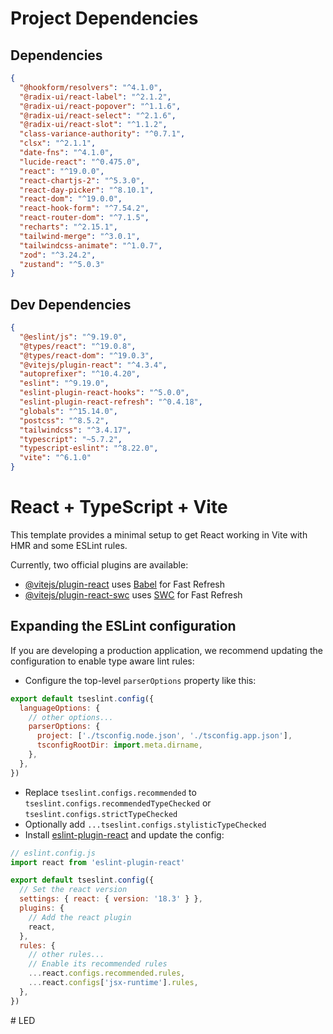 # Project Dependencies

## Dependencies
```json
{
  "@hookform/resolvers": "^4.1.0",
  "@radix-ui/react-label": "^2.1.2",
  "@radix-ui/react-popover": "^1.1.6",
  "@radix-ui/react-select": "^2.1.6",
  "@radix-ui/react-slot": "^1.1.2",
  "class-variance-authority": "^0.7.1",
  "clsx": "^2.1.1",
  "date-fns": "^4.1.0",
  "lucide-react": "^0.475.0",
  "react": "^19.0.0",
  "react-chartjs-2": "^5.3.0",
  "react-day-picker": "^8.10.1",
  "react-dom": "^19.0.0",
  "react-hook-form": "^7.54.2",
  "react-router-dom": "^7.1.5",
  "recharts": "^2.15.1",
  "tailwind-merge": "^3.0.1",
  "tailwindcss-animate": "^1.0.7",
  "zod": "^3.24.2",
  "zustand": "^5.0.3"
}
```

## Dev Dependencies
```json
{
  "@eslint/js": "^9.19.0",
  "@types/react": "^19.0.8",
  "@types/react-dom": "^19.0.3",
  "@vitejs/plugin-react": "^4.3.4",
  "autoprefixer": "^10.4.20",
  "eslint": "^9.19.0",
  "eslint-plugin-react-hooks": "^5.0.0",
  "eslint-plugin-react-refresh": "^0.4.18",
  "globals": "^15.14.0",
  "postcss": "^8.5.2",
  "tailwindcss": "^3.4.17",
  "typescript": "~5.7.2",
  "typescript-eslint": "^8.22.0",
  "vite": "^6.1.0"
}
```

# React + TypeScript + Vite

This template provides a minimal setup to get React working in Vite with HMR and some ESLint rules.

Currently, two official plugins are available:

- [@vitejs/plugin-react](https://github.com/vitejs/vite-plugin-react/blob/main/packages/plugin-react/README.md) uses [Babel](https://babeljs.io/) for Fast Refresh
- [@vitejs/plugin-react-swc](https://github.com/vitejs/vite-plugin-react-swc) uses [SWC](https://swc.rs/) for Fast Refresh

## Expanding the ESLint configuration

If you are developing a production application, we recommend updating the configuration to enable type aware lint rules:

- Configure the top-level `parserOptions` property like this:

```js
export default tseslint.config({
  languageOptions: {
    // other options...
    parserOptions: {
      project: ['./tsconfig.node.json', './tsconfig.app.json'],
      tsconfigRootDir: import.meta.dirname,
    },
  },
})
```

- Replace `tseslint.configs.recommended` to `tseslint.configs.recommendedTypeChecked` or `tseslint.configs.strictTypeChecked`
- Optionally add `...tseslint.configs.stylisticTypeChecked`
- Install [eslint-plugin-react](https://github.com/jsx-eslint/eslint-plugin-react) and update the config:

```js
// eslint.config.js
import react from 'eslint-plugin-react'

export default tseslint.config({
  // Set the react version
  settings: { react: { version: '18.3' } },
  plugins: {
    // Add the react plugin
    react,
  },
  rules: {
    // other rules...
    // Enable its recommended rules
    ...react.configs.recommended.rules,
    ...react.configs['jsx-runtime'].rules,
  },
})
```
#   L E D 
 
 
